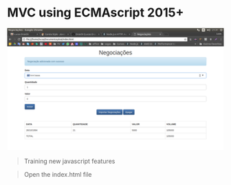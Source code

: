 # MVC using ECMAscript 2015+

![screenshot](es6.png?raw=true "screenshot")

>Training new javascript features

> Open the index.html file

